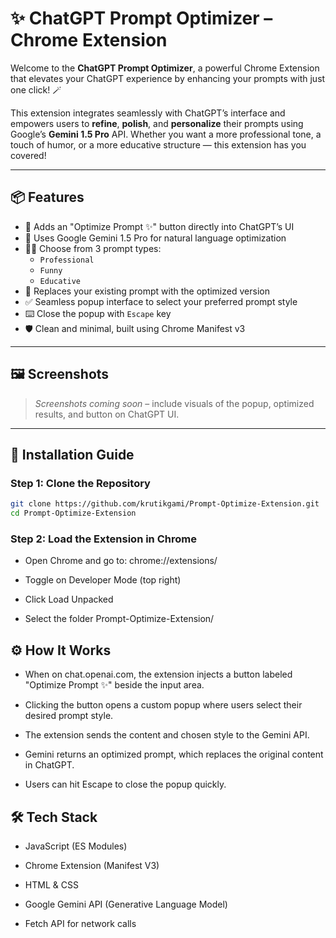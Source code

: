 # ✨ ChatGPT Prompt Optimizer – Chrome Extension

Welcome to the **ChatGPT Prompt Optimizer**, a powerful Chrome Extension that elevates your ChatGPT experience by enhancing your prompts with just one click! 🪄

This extension integrates seamlessly with ChatGPT’s interface and empowers users to **refine**, **polish**, and **personalize** their prompts using Google’s **Gemini 1.5 Pro** API. Whether you want a more professional tone, a touch of humor, or a more educative structure — this extension has you covered!

---

## 📦 Features

- 🔘 Adds an "Optimize Prompt ✨" button directly into ChatGPT’s UI
- 🧠 Uses Google Gemini 1.5 Pro for natural language optimization
- 🧑‍🏫 Choose from 3 prompt types:
  - `Professional`
  - `Funny`
  - `Educative`
- 🔄 Replaces your existing prompt with the optimized version
- ✅ Seamless popup interface to select your preferred prompt style
- ⌨️ Close the popup with `Escape` key
- 🛡️ Clean and minimal, built using Chrome Manifest v3

---

## 🖼️ Screenshots

> _Screenshots coming soon_ – include visuals of the popup, optimized results, and button on ChatGPT UI.

---

## 🔧 Installation Guide

### Step 1: Clone the Repository

```bash
git clone https://github.com/krutikgami/Prompt-Optimize-Extension.git
cd Prompt-Optimize-Extension
```

### Step 2: Load the Extension in Chrome
- Open Chrome and go to: chrome://extensions/

- Toggle on Developer Mode (top right)

- Click Load Unpacked

- Select the folder Prompt-Optimize-Extension/

## ⚙️ How It Works
- When on chat.openai.com, the extension injects a button labeled "Optimize Prompt ✨" beside the input area.

- Clicking the button opens a custom popup where users select their desired prompt style.

- The extension sends the content and chosen style to the Gemini API.

- Gemini returns an optimized prompt, which replaces the original content in ChatGPT.

- Users can hit Escape to close the popup quickly.

## 🛠️ Tech Stack
- JavaScript (ES Modules)

- Chrome Extension (Manifest V3)

- HTML & CSS

- Google Gemini API (Generative Language Model)

- Fetch API for network calls









